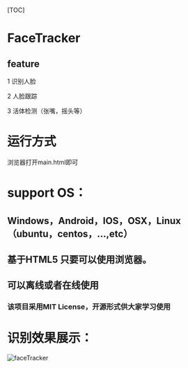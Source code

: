 [TOC]

#  FaceTracker
## feature 
 1  识别人脸

 2  人脸跟踪

 3 活体检测（张嘴，摇头等）


# 运行方式 
浏览器打开main.html即可



# support OS： 
##  Windows，Android，IOS，OSX，Linux（ubuntu，centos，...,etc）
## 基于HTML5 只要可以使用浏览器。
##  可以离线或者在线使用
  
  ###  该项目采用MIT License，开源形式供大家学习使用

# 识别效果展示：



![faceTracker](https://github.com/douyamv/FaceTracker/blob/master/result/faceTracker.jpg)
